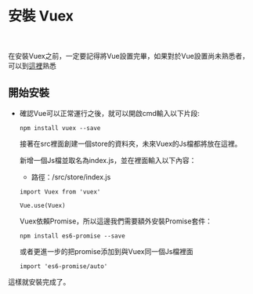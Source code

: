 # 安裝 Vuex
　
 
在安裝Vuex之前，一定要記得將Vue設置完畢，如果對於Vue設置尚未熟悉者，可以到[這裡](https://github.com/wu-shang-ru/Vue-Note)熟悉
　

## 開始安裝

- 確認Vue可以正常運行之後，就可以開啟cmd輸入以下片段:

  ```
  npm install vuex --save
  ```
  
  接著在src裡面創建一個store的資料夾，未來Vuex的Js檔都將放在這裡。
  
  新增一個Js檔並取名為index.js，並在裡面輸入以下內容：
  
  - 路徑：/src/store/index.js
  ```
  import Vuex from 'vuex'
  
  Vue.use(Vuex)
  ```
  
  Vuex依賴Promise，所以這邊我們需要額外安裝Promise套件：
  
  ```
  npm install es6-promise --save
  ```
  
  或者更進一步的把promise添加到與Vuex同一個Js檔裡面
  
  ```
  import 'es6-promise/auto'
  ```
  
這樣就安裝完成了。
